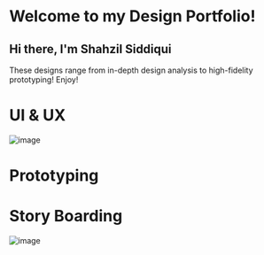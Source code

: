 # Welcome to my Design Portfolio!
## Hi there, I'm Shahzil Siddiqui
These designs range from in-depth design analysis to high-fidelity prototyping!
Enjoy!

# UI & UX
![image](https://github.com/user-attachments/assets/14c647df-3b33-412e-8ca4-bd645ba8f189)

# Prototyping 


# Story Boarding 
![image](https://github.com/user-attachments/assets/79d6e319-503f-4231-aeae-5170003dbe50)

